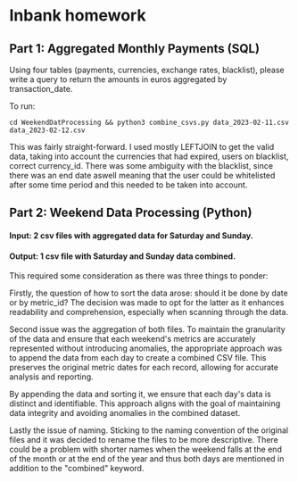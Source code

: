 # Inbank homework

## Part 1: Aggregated Monthly Payments (SQL)

Using four tables (payments, currencies, exchange rates, blacklist), please write a query to return the amounts in euros aggregated by transaction_date.

To run: 

`cd WeekendDatProcessing && python3 combine_csvs.py data_2023-02-11.csv data_2023-02-12.csv`

This was fairly straight-forward. I used mostly LEFTJOIN to get the valid data, taking into account the currencies that had expired, users on blacklist, correct currency_id. There was some ambiguity with the blacklist, since there was an end date aswell meaning that the user could be whitelisted after some time period and this needed to be taken into account.

## Part 2: Weekend Data Processing (Python)

#### Input: 2 csv files with aggregated data for Saturday and Sunday.

####  Output: 1 csv file with Saturday and Sunday data combined.

This required some consideration as there was three things to ponder:

Firstly, the question of how to sort the data arose: should it be done by date or by metric_id? The decision was made to opt for the latter as it enhances readability and comprehension, especially when scanning through the data.

Second issue was the aggregation of both files. To maintain the granularity of the data and ensure that each weekend's metrics are accurately represented without introducing anomalies, the appropriate approach was to append the data from each day to create a combined CSV file. This preserves the original metric dates for each record, allowing for accurate analysis and reporting.

By appending the data and sorting it, we ensure that each day's data is distinct and identifiable. This approach aligns with the goal of maintaining data integrity and avoiding anomalies in the combined dataset. 

Lastly the issue of naming. Sticking to the naming convention of the original files and it was decided to rename the files to be more descriptive. There could be a problem with shorter names when the weekend falls at the end of the month or at the end of the year and thus both days are mentioned in addition to the "combined" keyword.



